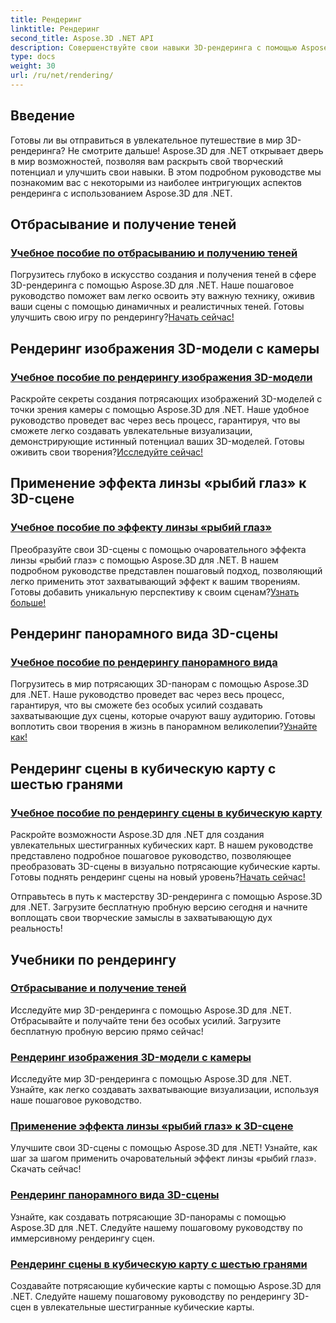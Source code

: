 ```yaml
---
title: Рендеринг
linktitle: Рендеринг
second_title: Aspose.3D .NET API
description: Совершенствуйте свои навыки 3D-рендеринга с помощью Aspose.3D для .NET! Отбрасывайте тени, создавайте захватывающие визуализации, применяйте эффекты объектива «рыбий глаз» и многое другое.
type: docs
weight: 30
url: /ru/net/rendering/
---
```

## Введение

Готовы ли вы отправиться в увлекательное путешествие в мир 3D-рендеринга? Не смотрите дальше! Aspose.3D для .NET открывает дверь в мир возможностей, позволяя вам раскрыть свой творческий потенциал и улучшить свои навыки. В этом подробном руководстве мы познакомим вас с некоторыми из наиболее интригующих аспектов рендеринга с использованием Aspose.3D для .NET.

## Отбрасывание и получение теней
### [Учебное пособие по отбрасыванию и получению теней](./cast-receive-shadows/)
 Погрузитесь глубоко в искусство создания и получения теней в сфере 3D-рендеринга с помощью Aspose.3D для .NET. Наше пошаговое руководство поможет вам легко освоить эту важную технику, оживив ваши сцены с помощью динамичных и реалистичных теней. Готовы улучшить свою игру по рендерингу?[Начать сейчас!](./cast-receive-shadows/)

## Рендеринг изображения 3D-модели с камеры
### [Учебное пособие по рендерингу изображения 3D-модели](./render-3d-model-image/)
Раскройте секреты создания потрясающих изображений 3D-моделей с точки зрения камеры с помощью Aspose.3D для .NET. Наше удобное руководство проведет вас через весь процесс, гарантируя, что вы сможете легко создавать увлекательные визуализации, демонстрирующие истинный потенциал ваших 3D-моделей. Готовы оживить свои творения?[Исследуйте сейчас!](./render-3d-model-image/)

## Применение эффекта линзы «рыбий глаз» к 3D-сцене
### [Учебное пособие по эффекту линзы «рыбий глаз»](./fisheye-lens-effect-3d-scene/)
 Преобразуйте свои 3D-сцены с помощью очаровательного эффекта линзы «рыбий глаз» с помощью Aspose.3D для .NET. В нашем подробном руководстве представлен пошаговый подход, позволяющий легко применить этот захватывающий эффект к вашим творениям. Готовы добавить уникальную перспективу к своим сценам?[Узнать больше!](./fisheye-lens-effect-3d-scene/)

## Рендеринг панорамного вида 3D-сцены
### [Учебное пособие по рендерингу панорамного вида](./render-panorama-view/)
Погрузитесь в мир потрясающих 3D-панорам с помощью Aspose.3D для .NET. Наше руководство проведет вас через весь процесс, гарантируя, что вы сможете без особых усилий создавать захватывающие дух сцены, которые очаруют вашу аудиторию. Готовы воплотить свои творения в жизнь в панорамном великолепии?[Узнайте как!](./render-panorama-view/)

## Рендеринг сцены в кубическую карту с шестью гранями
### [Учебное пособие по рендерингу сцены в кубическую карту](./render-scene-cubemap/)
 Раскройте возможности Aspose.3D для .NET для создания увлекательных шестигранных кубических карт. В нашем руководстве представлено подробное пошаговое руководство, позволяющее преобразовать 3D-сцены в визуально потрясающие кубические карты. Готовы поднять рендеринг сцены на новый уровень?[Начать сейчас!](./render-scene-cubemap/)

Отправьтесь в путь к мастерству 3D-рендеринга с помощью Aspose.3D для .NET. Загрузите бесплатную пробную версию сегодня и начните воплощать свои творческие замыслы в захватывающую дух реальность!
## Учебники по рендерингу
### [Отбрасывание и получение теней](./cast-receive-shadows/)
Исследуйте мир 3D-рендеринга с помощью Aspose.3D для .NET. Отбрасывайте и получайте тени без особых усилий. Загрузите бесплатную пробную версию прямо сейчас!
### [Рендеринг изображения 3D-модели с камеры](./render-3d-model-image/)
Исследуйте мир 3D-рендеринга с помощью Aspose.3D для .NET. Узнайте, как легко создавать захватывающие визуализации, используя наше пошаговое руководство.
### [Применение эффекта линзы «рыбий глаз» к 3D-сцене](./fisheye-lens-effect-3d-scene/)
Улучшите свои 3D-сцены с помощью Aspose.3D для .NET! Узнайте, как шаг за шагом применить очаровательный эффект линзы «рыбий глаз». Скачать сейчас!
### [Рендеринг панорамного вида 3D-сцены](./render-panorama-view/)
Узнайте, как создавать потрясающие 3D-панорамы с помощью Aspose.3D для .NET. Следуйте нашему пошаговому руководству по иммерсивному рендерингу сцен.
### [Рендеринг сцены в кубическую карту с шестью гранями](./render-scene-cubemap/)
Создавайте потрясающие кубические карты с помощью Aspose.3D для .NET. Следуйте нашему пошаговому руководству по рендерингу 3D-сцен в увлекательные шестигранные кубические карты.
